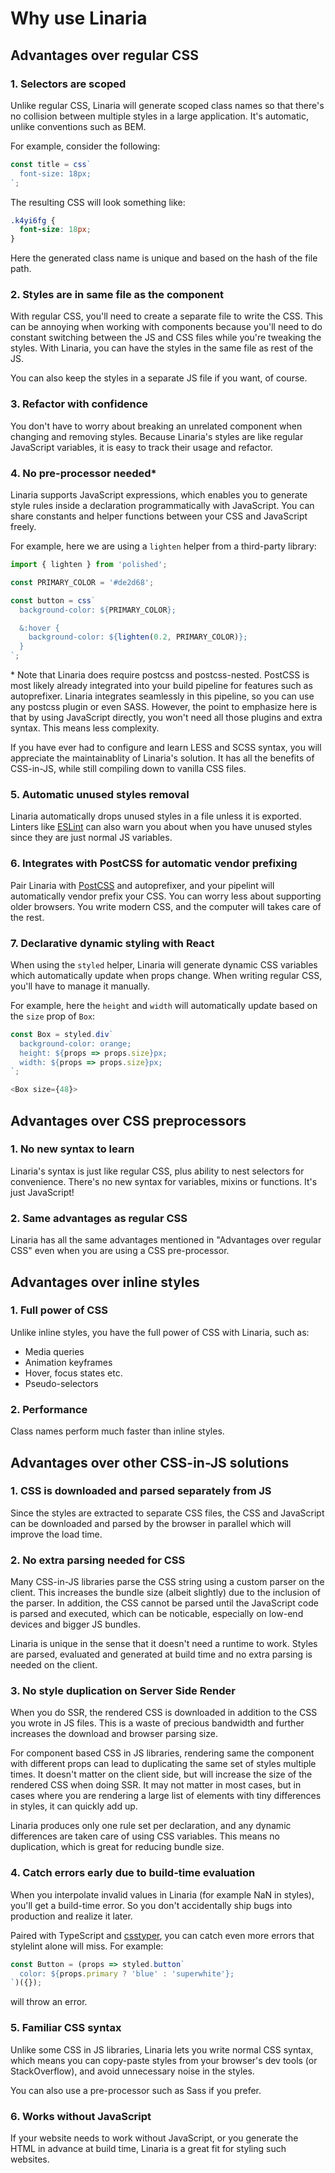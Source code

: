 # Why use Linaria

## Advantages over regular CSS

### 1. Selectors are scoped

Unlike regular CSS, Linaria will generate scoped class names so that there's no collision between multiple styles in a large application. It's automatic, unlike conventions such as BEM.

For example, consider the following:

```js
const title = css`
  font-size: 18px;
`;
```

The resulting CSS will look something like:

```css
.k4yi6fg {
  font-size: 18px;
}
```

Here the generated class name is unique and based on the hash of the file path.

### 2. Styles are in same file as the component

With regular CSS, you'll need to create a separate file to write the CSS. This can be annoying when working with components because you'll need to do constant switching between the JS and CSS files while you're tweaking the styles. With Linaria, you can have the styles in the same file as rest of the JS.

You can also keep the styles in a separate JS file if you want, of course.

### 3. Refactor with confidence

You don't have to worry about breaking an unrelated component when changing and removing styles. Because Linaria's styles are like regular JavaScript variables, it is easy to track their usage and refactor.

### 4. No pre-processor needed\*

Linaria supports JavaScript expressions, which enables you to generate style rules inside a declaration programmatically with JavaScript. You can share constants and helper functions between your CSS and JavaScript freely.

For example, here we are using a `lighten` helper from a third-party library:

```js
import { lighten } from 'polished';

const PRIMARY_COLOR = '#de2d68';

const button = css`
  background-color: ${PRIMARY_COLOR};

  &:hover {
    background-color: ${lighten(0.2, PRIMARY_COLOR)};
  }
`;
```

\* Note that Linaria does require postcss and postcss-nested. PostCSS is most likely already integrated into your build pipeline for features such as autoprefixer. Linaria integrates seamlessly in this pipeline, so you can use any postcss plugin or even SASS. However, the point to emphasize here is that by using JavaScript directly, you won't need all those plugins and extra syntax. This means less complexity.

If you have ever had to configure and learn LESS and SCSS syntax, you will appreciate the maintainablity of Linaria's solution. It has all the benefits of CSS-in-JS, while still compiling down to vanilla CSS files.

### 5. Automatic unused styles removal

Linaria automatically drops unused styles in a file unless it is exported. Linters like [ESLint](https://eslint.org/) can also warn you about when you have unused styles since they are just normal JS variables.

### 6. Integrates with PostCSS for automatic vendor prefixing

Pair Linaria with [PostCSS](https://postcss.org/) and autoprefixer, and your pipelint will automatically vendor prefix your CSS. You can worry less about supporting older browsers. You write modern CSS, and the computer will takes care of the rest.

### 7. Declarative dynamic styling with React

When using the `styled` helper, Linaria will generate dynamic CSS variables which automatically update when props change. When writing regular CSS, you'll have to manage it manually.

For example, here the `height` and `width` will automatically update based on the `size` prop of `Box`:

```js
const Box = styled.div`
  background-color: orange;
  height: ${props => props.size}px;
  width: ${props => props.size}px;
`;

<Box size={48}>
```

## Advantages over CSS preprocessors

### 1. No new syntax to learn

Linaria's syntax is just like regular CSS, plus ability to nest selectors for convenience. There's no new syntax for variables, mixins or functions. It's just JavaScript!

### 2. Same advantages as regular CSS

Linaria has all the same advantages mentioned in "Advantages over regular CSS" even when you are using a CSS pre-processor.

## Advantages over inline styles

### 1. Full power of CSS

Unlike inline styles, you have the full power of CSS with Linaria, such as:

- Media queries
- Animation keyframes
- Hover, focus states etc.
- Pseudo-selectors

### 2. Performance

Class names perform much faster than inline styles.

## Advantages over other CSS-in-JS solutions

### 1. CSS is downloaded and parsed separately from JS

Since the styles are extracted to separate CSS files, the CSS and JavaScript can be downloaded and parsed by the browser in parallel which will improve the load time.

### 2. No extra parsing needed for CSS

Many CSS-in-JS libraries parse the CSS string using a custom parser on the client. This increases the bundle size (albeit slightly) due to the inclusion of the parser. In addition, the CSS cannot be parsed until the JavaScript code is parsed and executed, which can be noticable, especially on low-end devices and bigger JS bundles.

Linaria is unique in the sense that it doesn't need a runtime to work. Styles are parsed, evaluated and generated at build time and no extra parsing is needed on the client.

### 3. No style duplication on Server Side Render

When you do SSR, the rendered CSS is downloaded in addition to the CSS you wrote in JS files. This is a waste of precious bandwidth and further increases the download and browser parsing size.

For component based CSS in JS libraries, rendering same the component with different props can lead to duplicating the same set of styles multiple times. It doesn't matter on the client side, but will increase the size of the rendered CSS when doing SSR. It may not matter in most cases, but in cases where you are rendering a large list of elements with tiny differences in styles, it can quickly add up.

Linaria produces only one rule set per declaration, and any dynamic differences are taken care of using CSS variables. This means no duplication, which is great for reducing bundle size.

### 4. Catch errors early due to build-time evaluation

When you interpolate invalid values in Linaria (for example NaN in styles), you'll get a build-time error. So you don't accidentally ship bugs into production and realize it later.

Paired with TypeScript and [csstyper](https://www.npmjs.com/package/eslint-plugin-csstyper), you can catch even more errors that stylelint alone will miss. For example:

```js
const Button = (props => styled.button`
  color: ${props.primary ? 'blue' : 'superwhite'};
`)({});
```

will throw an error.

### 5. Familiar CSS syntax

Unlike some CSS in JS libraries, Linaria lets you write normal CSS syntax, which means you can copy-paste styles from your browser's dev tools (or StackOverflow), and avoid unnecessary noise in the styles.

You can also use a pre-processor such as Sass if you prefer.

### 6. Works without JavaScript

If your website needs to work without JavaScript, or you generate the HTML in advance at build time, Linaria is a great fit for styling such websites.
